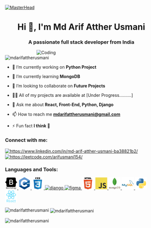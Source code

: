 [![MasterHead](https://mir-s3-cdn-cf.behance.net/project_modules/1400/6c0f9b95746151.5e9ecde69599e.gif)](https://MdArifAttherUsmani)
<h1 align="center">Hi 👋, I'm Md Arif Atther Usmani</h1>
<h3 align="center">A passionate full stack developer from India</h3>
<img align="right" alt="Coding" width="400" src="https://images-cdn.newscred.com/Zz04NjA3ZjljMjQ0ODkxMWViOWRjYzU1OGJkNjI1ZjVkZA==">

<p align="left"> <img src="https://komarev.com/ghpvc/?username=mdarifattherusmani&label=Profile%20views&color=0e75b6&style=flat" alt="mdarifattherusmani" /> </p>

- 🔭 I’m currently working on **Python Project**

- 🌱 I’m currently learning **MongoDB**

- 👯 I’m looking to collaborate on **Future Projects**

- 👨‍💻 All of my projects are available at [Under Progress..........]

- 💬 Ask me about **React, Front-End, Python, Django**

- 📫 How to reach me **mdarifattherusmani@gmail.com**

- ⚡ Fun fact **I think 🤔**

<h3 align="left">Connect with me:</h3>
<p align="left">
<a href="https://www.linkedin.com/in/md-arif-atther-usmani-ba38821b2/" target="blank"><img align="center" src="https://raw.githubusercontent.com/rahuldkjain/github-profile-readme-generator/master/src/images/icons/Social/linked-in-alt.svg" alt="https://www.linkedin.com/in/md-arif-atther-usmani-ba38821b2/" height="30" width="40" /></a>
<a href="https://leetcode.com/arifusmani154/" target="blank"><img align="center" src="https://raw.githubusercontent.com/rahuldkjain/github-profile-readme-generator/master/src/images/icons/Social/leet-code.svg" alt="https://leetcode.com/arifusmani154/" height="30" width="40" /></a>
</p>

<h3 align="left">Languages and Tools:</h3>
<p align="left"> <a href="https://getbootstrap.com" target="_blank" rel="noreferrer"> <img src="https://raw.githubusercontent.com/devicons/devicon/master/icons/bootstrap/bootstrap-plain-wordmark.svg" alt="bootstrap" width="40" height="40"/> </a> <a href="https://www.w3schools.com/cpp/" target="_blank" rel="noreferrer"> <img src="https://raw.githubusercontent.com/devicons/devicon/master/icons/cplusplus/cplusplus-original.svg" alt="cplusplus" width="40" height="40"/> </a> <a href="https://www.w3schools.com/css/" target="_blank" rel="noreferrer"> <img src="https://raw.githubusercontent.com/devicons/devicon/master/icons/css3/css3-original-wordmark.svg" alt="css3" width="40" height="40"/> </a> <a href="https://www.djangoproject.com/" target="_blank" rel="noreferrer"> <img src="https://cdn.worldvectorlogo.com/logos/django.svg" alt="django" width="40" height="40"/> </a> <a href="https://www.figma.com/" target="_blank" rel="noreferrer"> <img src="https://www.vectorlogo.zone/logos/figma/figma-icon.svg" alt="figma" width="40" height="40"/> </a> <a href="https://www.w3.org/html/" target="_blank" rel="noreferrer"> <img src="https://raw.githubusercontent.com/devicons/devicon/master/icons/html5/html5-original-wordmark.svg" alt="html5" width="40" height="40"/> </a> <a href="https://developer.mozilla.org/en-US/docs/Web/JavaScript" target="_blank" rel="noreferrer"> <img src="https://raw.githubusercontent.com/devicons/devicon/master/icons/javascript/javascript-original.svg" alt="javascript" width="40" height="40"/> </a> <a href="https://www.mongodb.com/" target="_blank" rel="noreferrer"> <img src="https://raw.githubusercontent.com/devicons/devicon/master/icons/mongodb/mongodb-original-wordmark.svg" alt="mongodb" width="40" height="40"/> </a> <a href="https://www.mysql.com/" target="_blank" rel="noreferrer"> <img src="https://raw.githubusercontent.com/devicons/devicon/master/icons/mysql/mysql-original-wordmark.svg" alt="mysql" width="40" height="40"/> </a> <a href="https://www.python.org" target="_blank" rel="noreferrer"> <img src="https://raw.githubusercontent.com/devicons/devicon/master/icons/python/python-original.svg" alt="python" width="40" height="40"/> </a> <a href="https://reactjs.org/" target="_blank" rel="noreferrer"> <img src="https://raw.githubusercontent.com/devicons/devicon/master/icons/react/react-original-wordmark.svg" alt="react" width="40" height="40"/> </a> </p>

<p><img align="left" src="https://github-readme-stats.vercel.app/api/top-langs?username=mdarifattherusmani&show_icons=true&locale=en&layout=compact" alt="mdarifattherusmani" /></p>

<p>&nbsp;<img align="center" src="https://github-readme-stats.vercel.app/api?username=mdarifattherusmani&show_icons=true&locale=en" alt="mdarifattherusmani" /></p>

<p><img align="center" src="https://github-readme-streak-stats.herokuapp.com/?user=mdarifattherusmani&" alt="mdarifattherusmani" /></p>

